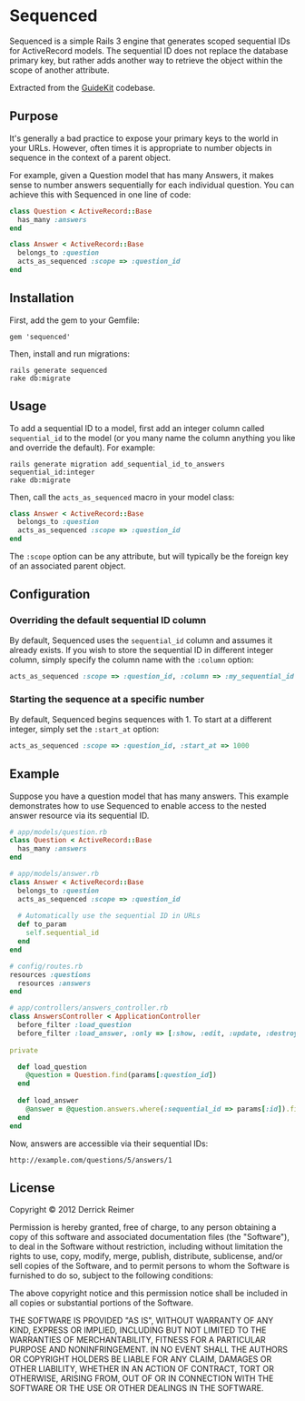 # Sequenced

Sequenced is a simple Rails 3 engine that generates scoped sequential 
IDs for ActiveRecord models. The sequential ID does not replace the database
primary key, but rather adds another way to retrieve the object within the 
scope of another attribute.

Extracted from the [GuideKit](https://guidekit.com) codebase.

## Purpose

It's generally a bad practice to expose your primary keys to the world 
in your URLs. However, often times it is appropriate to number objects in
sequence in the context of a parent object.

For example, given a Question model that has many Answers, it makes sense
to number answers sequentially for each individual question. You can achieve 
this with Sequenced in one line of code:

```ruby
class Question < ActiveRecord::Base
  has_many :answers
end

class Answer < ActiveRecord::Base
  belongs_to :question
  acts_as_sequenced :scope => :question_id
end
```

## Installation

First, add the gem to your Gemfile:

```    
gem 'sequenced'
```
    
Then, install and run migrations:

```
rails generate sequenced
rake db:migrate
```

## Usage

To add a sequential ID to a model, first add an integer column called
`sequential_id` to the model (or you many name the column anything you
like and override the default). For example:

```
rails generate migration add_sequential_id_to_answers sequential_id:integer
rake db:migrate
```

Then, call the `acts_as_sequenced` macro in your model class:

```ruby
class Answer < ActiveRecord::Base
  belongs_to :question
  acts_as_sequenced :scope => :question_id
end
```

The `:scope` option can be any attribute, but will typically be the foreign
key of an associated parent object.

## Configuration

### Overriding the default sequential ID column

By default, Sequenced uses the `sequential_id` column and assumes it already 
exists. If you wish to store the sequential ID in different integer column, 
simply specify the column name with the `:column` option:

```ruby
acts_as_sequenced :scope => :question_id, :column => :my_sequential_id
```

### Starting the sequence at a specific number

By default, Sequenced begins sequences with 1. To start at a different 
integer, simply set the `:start_at` option:

```ruby
acts_as_sequenced :scope => :question_id, :start_at => 1000
```

## Example

Suppose you have a question model that has many answers. This example 
demonstrates how to use Sequenced to enable access to the nested answer
resource via its sequential ID.

```ruby
# app/models/question.rb
class Question < ActiveRecord::Base
  has_many :answers
end

# app/models/answer.rb
class Answer < ActiveRecord::Base
  belongs_to :question
  acts_as_sequenced :scope => :question_id
  
  # Automatically use the sequential ID in URLs
  def to_param
    self.sequential_id
  end
end

# config/routes.rb
resources :questions
  resources :answers
end

# app/controllers/answers_controller.rb
class AnswersController < ApplicationController
  before_filter :load_question
  before_filter :load_answer, :only => [:show, :edit, :update, :destroy]
  
private

  def load_question
    @question = Question.find(params[:question_id])
  end
  
  def load_answer
    @answer = @question.answers.where(:sequential_id => params[:id]).first
  end
end
```

Now, answers are accessible via their sequential IDs:

    http://example.com/questions/5/answers/1

## License

Copyright &copy; 2012 Derrick Reimer

Permission is hereby granted, free of charge, to any person obtaining
a copy of this software and associated documentation files (the
"Software"), to deal in the Software without restriction, including
without limitation the rights to use, copy, modify, merge, publish,
distribute, sublicense, and/or sell copies of the Software, and to
permit persons to whom the Software is furnished to do so, subject to
the following conditions:

The above copyright notice and this permission notice shall be
included in all copies or substantial portions of the Software.

THE SOFTWARE IS PROVIDED "AS IS", WITHOUT WARRANTY OF ANY KIND,
EXPRESS OR IMPLIED, INCLUDING BUT NOT LIMITED TO THE WARRANTIES OF
MERCHANTABILITY, FITNESS FOR A PARTICULAR PURPOSE AND
NONINFRINGEMENT. IN NO EVENT SHALL THE AUTHORS OR COPYRIGHT HOLDERS BE
LIABLE FOR ANY CLAIM, DAMAGES OR OTHER LIABILITY, WHETHER IN AN ACTION
OF CONTRACT, TORT OR OTHERWISE, ARISING FROM, OUT OF OR IN CONNECTION
WITH THE SOFTWARE OR THE USE OR OTHER DEALINGS IN THE SOFTWARE.